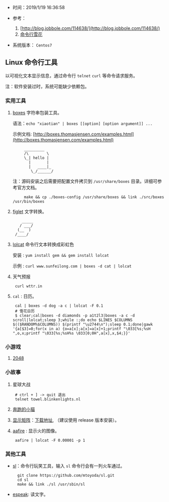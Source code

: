 * 时间：2019/1/19 16:36:58  
* 参考：

	1. [http://blog.jobbole.com/114638/](http://blog.jobbole.com/114638/)
	2. [命令行雪花](http://climagic.org/coolstuff/let-it-snow.html)
 
* 系统版本： 	`Centos7`

## Linux 命令行工具

以可视化文本显示信息，通过命令行 `telnet` `curl` 等命令请求服务。

注：软件安装过时，系统可能缺少依赖包。

### 实用工具
1. [boxes](https://github.com/ascii-boxes/boxes) 字符串包装工具。

	语法：`echo "xiaotian" | boxes [[option] [option argument]] ...`
	
	示例文档: [http://boxes.thomasjensen.com/examples.html](http://boxes.thomasjensen.com/examples.html)
	
			_________
			/\        \
			\_| hello |
			  |       |
			  |   ____|_
			   \_/______/
	
	注：源码安装之后需要把配置文件拷贝到 `/usr/share/boxes` 目录。详细可参考官方文档。
		
			make && cp ./boxes-config /usr/share/boxes && link ./src/boxes /usr/bin/boxes

2. [figlet](https://github.com/cmatsuoka/figlet.git) 文字转换。

		   _____
		  / ___/
		 (__  )
		/____/

2. [lolcat](https://github.com/busyloop/lolcat) 命令行文本转换成彩虹色
  
     安装 : `yum install gem && gem install lolcat`

     示例 : `curl www.sunfeilong.com | boxes -d cat | lolcat`
3. 天气预报

		curl wttr.in
4. `cal` : 日历。 
	
		cal | boxes -d dog -a c | lolcat -F 0.1
		# 雪花日历
		$ clear;cal|boxes -d diamonds -p a1t2l3|boxes -a c -d scroll|lolcat;sleep 3;while :;do echo $LINES $COLUMNS $(($RANDOM%$COLUMNS)) $(printf "\u2744\n");sleep 0.1;done|gawk '{a[$3]=0;for(x in a) {o=a[x];a[x]=a[x]+1;printf "\033[%s;%sH ",o,x;printf "\033[%s;%sH%s \033[0;0H",a[x],x,$4;}}'

### 小游戏  

1. [2048](https://github.com/tiehuis/2048-cli) 

### 小故事 

1. 星球大战 

		# ctrl + ] -> quit 退出
		telnet towel.blinkenlights.nl   
2. [奔跑的小猫](https://github.com/klange/nyancat)
3. [显示矩阵](https://github.com/abishekvashok/cmatrix)：[下载地址](https://codeload.github.com/abishekvashok/cmatrix/tar.gz/1.2), （建议使用 release 版本安装）。
4. [aafire](http://aa-project.sourceforge.net/aalib/) : 显示火的图像。

		aafire | lolcat -F 0.00001 -p 1

### 其他工具  

* [sl](https://github.com/mtoyoda/sl)：命令行玩笑工具，输入 `sl` 命令行会有一列火车通过。

		git clone https://github.com/mtoyoda/sl.git
		cd sl
		make && link ./sl /usr/sbin/sl
* [espeak](http://espeak.sourceforge.net/): 读文字。
		